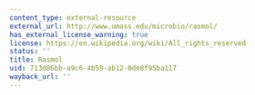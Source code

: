 ```yaml
---
content_type: external-resource
external_url: http://www.umass.edu/microbio/rasmol/
has_external_license_warning: true
license: https://en.wikipedia.org/wiki/All_rights_reserved
status: ''
title: Rasmol
uid: 713d86bb-a9c6-4b59-ab12-0de8f95ba117
wayback_url: ''
---
```

